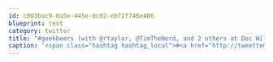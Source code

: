 ```yaml
---
id: c063bac9-0a5e-445e-8c02-eb72f746e406
blueprint: text
category: twitter
title: "#geekbeers (with @rtaylor, @TimTheNerd, and 2 others at Doc Willoughby's Downtown Pub‎) — path.com/p/1OJVUP"
caption: '<span class="hashtag hashtag_local">#<a href="http://tweettemp.darylchymko.ca/?tag=geekbeers">geekbeers</a> (with <span class="username username_linked">@<a href="https://twitter.com/rtaylor" title="Elon Musk">rtaylor</a></span>, <span class="username username_linked">@<a href="https://twitter.com/TimTheNerd" title="Tim Frayne">TimTheNerd</a></span>, and 2 others at Doc Willoughby''s Downtown Pub‎) — <a href="http://path.com/p/1OJVUP" title="http://path.com/p/1OJVUP" class="link link_untco">path.com/p/1OJVUP</a>'
---
```

